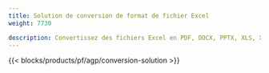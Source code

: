 ```yaml
---
title: Solution de conversion de format de fichier Excel 
weight: 7730

description: Convertissez des fichiers Excel en PDF, DOCX, PPTX, XLS, XLSX, XLSM, XLSB, ODS, CSV, TSV, HTML, JPG, BMP, PNG, SVG, TIFF, XPS, MHTML et Markdown.
---
```

{{< blocks/products/pf/agp/conversion-solution >}} 
